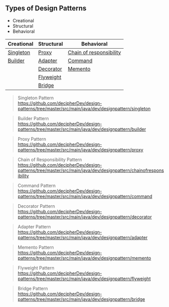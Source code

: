 <h2> Types of Design Patterns </h2>

* Creational
* Structural
* Behavioral


|Creational       | Structural          | Behavioral              | 
|-----------------|---------------------|-------------------------|
| [Singleton](https://github.com/decipherDev/design-patterns/tree/master/src/main/java/dev/designpattern/singleton)       | [Proxy](https://github.com/decipherDev/design-patterns/tree/master/src/main/java/dev/designpattern/proxy)               | [Chain of responsibility](https://github.com/decipherDev/design-patterns/tree/master/src/main/java/dev/designpattern/chainofresponsibility) |
| [Builder](https://github.com/decipherDev/design-patterns/tree/master/src/main/java/dev/designpattern/builder)         |   [Adapter](https://github.com/decipherDev/design-patterns/tree/master/src/main/java/dev/designpattern/adapter)                  | [Command](https://github.com/decipherDev/design-patterns/tree/master/src/main/java/dev/designpattern/command)                 |
| |[Decorator](https://github.com/decipherDev/design-patterns/tree/master/src/main/java/dev/designpattern/decorator) | [Memento](https://github.com/decipherDev/design-patterns/tree/master/src/main/java/dev/designpattern/memento) |
| |[Flyweight](https://github.com/decipherDev/design-patterns/tree/master/src/main/java/dev/designpattern/flyweight) | |
| |[Bridge](https://github.com/decipherDev/design-patterns/tree/master/src/main/java/dev/designpattern/bridge) | |

> Singleton Pattern <br>
https://github.com/decipherDev/design-patterns/tree/master/src/main/java/dev/designpattern/singleton

> Builder Pattern <br>
https://github.com/decipherDev/design-patterns/tree/master/src/main/java/dev/designpattern/builder

> Proxy Pattern <br>
https://github.com/decipherDev/design-patterns/tree/master/src/main/java/dev/designpattern/proxy

> Chain of Responsibility Pattern <br>
https://github.com/decipherDev/design-patterns/tree/master/src/main/java/dev/designpattern/chainofresponsibility

> Command Pattern <br>
https://github.com/decipherDev/design-patterns/tree/master/src/main/java/dev/designpattern/command

> Decorator Pattern <br>
https://github.com/decipherDev/design-patterns/tree/master/src/main/java/dev/designpattern/decorator

> Adapter Pattern <br>
https://github.com/decipherDev/design-patterns/tree/master/src/main/java/dev/designpattern/adapter

> Memento Pattern <br>
https://github.com/decipherDev/design-patterns/tree/master/src/main/java/dev/designpattern/memento

> Flyweight Pattern <br>
https://github.com/decipherDev/design-patterns/tree/master/src/main/java/dev/designpattern/flyweight

> Bridge Pattern <br>
https://github.com/decipherDev/design-patterns/tree/master/src/main/java/dev/designpattern/bridge

